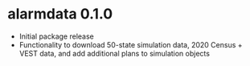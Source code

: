 # alarmdata 0.1.0

* Initial package release
* Functionality to download 50-state simulation data, 2020 Census + VEST data,
and add additional plans to simulation objects
